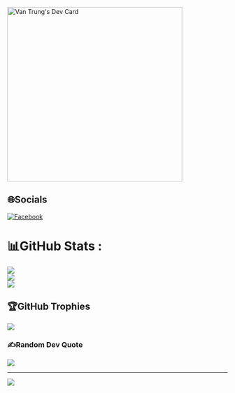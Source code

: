 <a href="https://app.daily.dev/trumpnguyen"><img src="https://api.daily.dev/devcards/707e9e95c8cb4867a154c98c61d6f292.png?r=9n9" width="400" alt="Van Trung's Dev Card"/></a>

## 🌐Socials
[![Facebook](https://img.shields.io/badge/Facebook-%231877F2.svg?logo=Facebook&logoColor=white)]([https://facebook.com/https://www.facebook.com/troc.nvt](https://www.facebook.com/troc.nvt)) 

# 📊GitHub Stats :
![](https://github-readme-stats.vercel.app/api?username=trumpnguyen37&theme=radical&hide_border=false&include_all_commits=false&count_private=false)<br/>
![](https://github-readme-streak-stats.herokuapp.com/?user=trumpnguyen37&theme=radical&hide_border=false)<br/>
![](https://github-readme-stats.vercel.app/api/top-langs/?username=trumpnguyen37&theme=radical&hide_border=false&include_all_commits=false&count_private=false&layout=compact)

## 🏆GitHub Trophies
![](https://github-trophies.vercel.app/?username=trumpnguyen37&theme=radical&no-frame=false&no-bg=false&margin-w=4)

### ✍️Random Dev Quote
![](https://quotes-github-readme.vercel.app/api?type=horizontal&theme=radical)

---
[![](https://visitcount.itsvg.in/api?id=trumpnguyen37&icon=0&color=0)](https://visitcount.itsvg.in)

